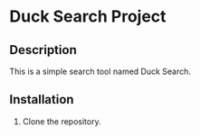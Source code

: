 # Duck Search Project
## Description
This is a simple search tool named Duck Search.
## Installation
1. Clone the repository.
